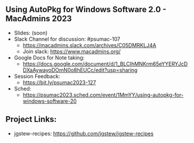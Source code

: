 ## Using AutoPkg for Windows Software 2.0 - MacAdmins 2023

- Slides: (soon)
- Slack Channel for discussion: #psumac-107
  - https://macadmins.slack.com/archives/C05DMRKLJ4A
  - Join slack: https://www.macadmins.org/
- Google Docs for Note taking:
  - https://docs.google.com/document/d/1_BLCIhMNKrm65eYYERYJcDDXaAywayoDOmN0o8hEUCc/edit?usp=sharing
- Session Feedback:
  - https://bit.ly/psumac2023-127
- Sched:
  - https://psumac2023.sched.com/event/1MmYY/using-autopkg-for-windows-software-20


## Project Links:

- jgstew-recipes: https://github.com/jgstew/jgstew-recipes

